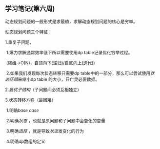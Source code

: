 ## 学习笔记(第六周)

动态规划问题的一般形式是求最值，求解动态规划问题的核心是穷举。

动态规划问题三个特征：

1.重复子问题，

​	1.爆力求解通常效率低下所以需要使用dp table记录优化穷举过程。

​		(降维->O(N)，自顶向下(递归)/自底向上(迭代))

​	2.如果我们发现每次状态转移只需要dp table中的一部分，那么可以尝试使用*状态压缩*来缩小dp table 的大小，只亡灵必要数据。

2.*最优子结构*（子问题间必须互相独立）

3.状态转移方程（最困难）

​	1.明确*base case*

​	2.明确*状态*  ，也就是原问题和子问题中会变化的变量

​	3.明确*选择*  ，就是导致*状态*发变化的行为

​	4.明确*dp*数组的定义

